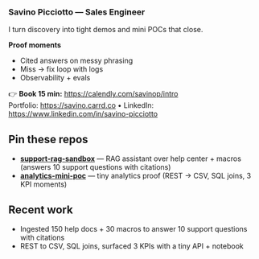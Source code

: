 ### Savino Picciotto — Sales Engineer

I turn discovery into tight demos and mini POCs that close.

**Proof moments**
- Cited answers on messy phrasing
- Miss → fix loop with logs
- Observability + evals

👉 **Book 15 min:** https://calendly.com/savinop/intro  
Portfolio: https://savino.carrd.co • LinkedIn: https://www.linkedin.com/in/savino-picciotto

## Pin these repos
- **[support-rag-sandbox](https://github.com/savinopicciotto/support-rag-sandbox)** — RAG assistant over help center + macros (answers 10 support questions with citations)
- **[analytics-mini-poc](https://github.com/savinopicciotto/analytics-mini-poc)** — tiny analytics proof (REST → CSV, SQL joins, 3 KPI moments)


## Recent work
- Ingested 150 help docs + 30 macros to answer 10 support questions with citations
- REST to CSV, SQL joins, surfaced 3 KPIs with a tiny API + notebook
